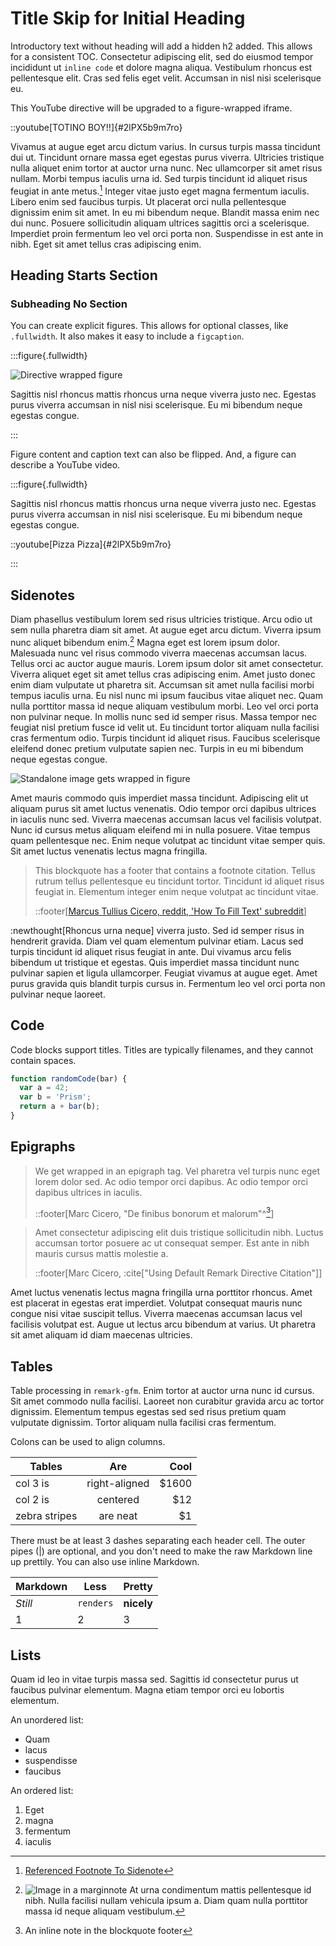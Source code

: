 # Title Skip for Initial Heading

Introductory text without heading will add a hidden h2 added. This allows for a
consistent TOC. Consectetur adipiscing elit, sed do eiusmod tempor incididunt
ut `inline code` et dolore magna aliqua. Vestibulum rhoncus est pellentesque
elit. Cras sed felis eget velit. Accumsan in nisl nisi scelerisque eu.

This YouTube directive will be upgraded to a figure-wrapped iframe.

::youtube[TOTINO BOY!!]{#2lPX5b9m7ro}

Vivamus at augue eget arcu dictum varius. In cursus turpis massa tincidunt dui
ut. Tincidunt ornare massa eget egestas purus viverra. Ultricies tristique
nulla aliquet enim tortor at auctor urna nunc. Nec ullamcorper sit amet risus
nullam. Morbi tempus iaculis urna id. Sed turpis tincidunt id aliquet risus
feugiat in ante metus.[^1] Integer vitae justo eget magna fermentum iaculis.
Libero enim sed faucibus turpis. Ut placerat orci nulla pellentesque dignissim
enim sit amet. In eu mi bibendum neque. Blandit massa enim nec dui nunc.
Posuere sollicitudin aliquam ultrices sagittis orci a scelerisque. Imperdiet
proin fermentum leo vel orci porta non. Suspendisse in est ante in nibh. Eget
sit amet tellus cras adipiscing enim.

[^1]: [Referenced Footnote To Sidenote](https://www.google.com)

## Heading Starts Section

### Subheading No Section

You can create explicit figures. This allows for optional classes, like
`.fullwidth`. It also makes it easy to include a `figcaption`.

:::figure{.fullwidth}

![Directive wrapped figure](https://picsum.photos/200/300)

Sagittis nisl rhoncus mattis rhoncus urna neque viverra justo nec. Egestas
purus viverra accumsan in nisl nisi scelerisque. Eu mi bibendum neque egestas
congue.

:::

Figure content and caption text can also be flipped. And, a figure can describe
a YouTube video.

:::figure{.fullwidth}

Sagittis nisl rhoncus mattis rhoncus urna neque viverra justo nec. Egestas
purus viverra accumsan in nisl nisi scelerisque. Eu mi bibendum neque egestas
congue.

::youtube[Pizza Pizza]{#2lPX5b9m7ro}

:::

## Sidenotes

Diam phasellus vestibulum lorem sed risus ultricies tristique. Arcu odio ut sem
nulla pharetra diam sit amet. At augue eget arcu dictum. Viverra ipsum nunc
aliquet bibendum enim.[^margin] Magna eget est lorem ipsum dolor. Malesuada nunc vel
risus commodo viverra maecenas accumsan lacus. Tellus orci ac auctor augue
mauris. Lorem ipsum dolor sit amet consectetur. Viverra aliquet eget sit amet
tellus cras adipiscing enim. Amet justo donec enim diam vulputate ut pharetra
sit. Accumsan sit amet nulla facilisi morbi tempus iaculis urna. Eu nisl nunc
mi ipsum faucibus vitae aliquet nec. Quam nulla porttitor massa id neque
aliquam vestibulum morbi. Leo vel orci porta non pulvinar neque. In mollis
nunc sed id semper risus. Massa tempor nec feugiat nisl pretium fusce id velit
ut. Eu tincidunt tortor aliquam nulla facilisi cras fermentum odio. Turpis
tincidunt id aliquet risus. Faucibus scelerisque eleifend donec pretium
vulputate sapien nec. Turpis in eu mi bibendum neque egestas congue.

[^margin]:
    ![Image in a marginnote](./local-image.png) At urna condimentum mattis
    pellentesque id nibh. Nulla facilisi nullam vehicula ipsum a. Diam quam
    nulla porttitor massa id neque aliquam vestibulum.

![Standalone image gets wrapped in figure](./local-image.png)

Amet mauris commodo quis imperdiet massa tincidunt. Adipiscing elit ut aliquam
purus sit amet luctus venenatis. Odio tempor orci dapibus ultrices in iaculis
nunc sed. Viverra maecenas accumsan lacus vel facilisis volutpat. Nunc id
cursus metus aliquam eleifend mi in nulla posuere. Vitae tempus quam
pellentesque nec. Enim neque volutpat ac tincidunt vitae semper quis.
Sit amet luctus venenatis lectus magna fringilla.

> This blockquote has a footer that contains a footnote citation. Tellus rutrum
> tellus pellentesque eu tincidunt tortor. Tincidunt id aliquet risus feugiat
> in. Elementum integer enim neque volutpat ac tincidunt vitae.
>
> ::footer[[Marcus Tullius Cicero, reddit, 'How To Fill Text' subreddit][quote-cite]]

[quote-cite]: https://www.reddit.com/r/AskHistorians/comments/1l2jge/how_significant_was_cicero_in_the_events_that_led/

:newthought[Rhoncus urna neque] viverra justo. Sed id semper risus in hendrerit
gravida. Diam vel quam elementum pulvinar etiam. Lacus sed turpis tincidunt id
aliquet risus feugiat in ante. Dui vivamus arcu felis bibendum ut tristique et
egestas. Quis imperdiet massa tincidunt nunc pulvinar sapien et ligula
ullamcorper. Feugiat vivamus at augue eget. Amet purus gravida quis blandit
turpis cursus in. Fermentum leo vel orci porta non pulvinar neque laoreet.

## Code

Code blocks support titles. Titles are typically filenames, and they cannot
contain spaces.

```js:foo.js
function randomCode(bar) {
  var a = 42;
  var b = 'Prism';
  return a + bar(b);
}
```

## Epigraphs

> We get wrapped in an epigraph tag. Vel pharetra vel turpis nunc eget lorem
> dolor sed. Ac odio tempor orci dapibus. Ac odio tempor orci dapibus ultrices
> in iaculis.
>
> ::footer[Marc Cicero, "De finibus bonorum et malorum"^[^footer]]

> Amet consectetur adipiscing elit duis tristique sollicitudin nibh. Luctus
> accumsan tortor posuere ac ut consequat semper. Est ante in nibh mauris
> cursus mattis molestie a.
>
> ::footer[Marc Cicero, :cite["Using Default Remark Directive Citation"]]

Amet luctus venenatis lectus magna fringilla urna porttitor rhoncus. Amet est
placerat in egestas erat imperdiet. Volutpat consequat mauris nunc congue nisi
vitae suscipit tellus. Viverra maecenas accumsan lacus vel facilisis volutpat
est. Augue ut lectus arcu bibendum at varius. Ut pharetra sit amet aliquam id
diam maecenas ultricies.

[^footer]: An inline note in the blockquote footer
    
## Tables

Table processing in `remark-gfm`. Enim tortor at auctor urna nunc id cursus.
Sit amet commodo nulla facilisi. Laoreet non curabitur gravida arcu ac tortor
dignissim. Elementum tempus egestas sed sed risus pretium quam vulputate
dignissim. Tortor aliquam nulla facilisi cras fermentum.

Colons can be used to align columns.

| Tables        |      Are      |   Cool |
| ------------- | :-----------: | -----: |
| col 3 is      | right-aligned | \$1600 |
| col 2 is      |   centered    |   \$12 |
| zebra stripes |   are neat    |    \$1 |

There must be at least 3 dashes separating each header cell. The outer pipes (|)
are optional, and you don't need to make the raw Markdown line up prettily. You
can also use inline Markdown.

| Markdown | Less      | Pretty     |
| -------- | --------- | ---------- |
| _Still_  | `renders` | **nicely** |
| 1        | 2         | 3          |

## Lists

Quam id leo in vitae turpis massa sed. Sagittis id consectetur purus ut
faucibus pulvinar elementum. Magna etiam tempor orci eu lobortis elementum.

An unordered list:

- Quam
- lacus
- suspendisse
- faucibus

An ordered list:

1. Eget
2. magna
3. fermentum
4. iaculis
